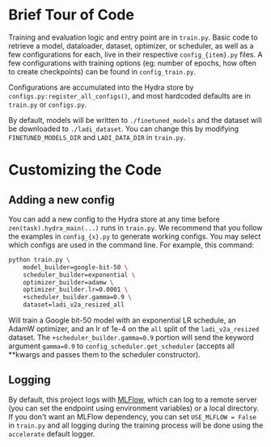 # Brief Tour of Code
Training and evaluation logic and entry point are in `train.py`. Basic code to retrieve a model, dataloader, dataset, optimizer, or scheduler, as well as a few configurations for each, live in their respective `config_{item}.py` files. A few configurations with training options (eg: number of epochs, how often to create checkpoints) can be found in `config_train.py`.

Configurations are accumulated into the Hydra store by `configs.py:register_all_configs()`, and most hardcoded defaults are in `train.py` or `configs.py`.

By default, models will be written to `./finetuned_models` and the dataset will be downloaded to `./ladi_dataset`. You can change this by modifying `FINETUNED_MODELS_DIR` and `LADI_DATA_DIR` in `train.py`.

# Customizing the Code
## Adding a new config
You can add a new config to the Hydra store at any time before `zen(task).hydra_main(...)` runs in `train.py`. We recommend that you follow the examples in `config_{x}.py` to generate working configs. You may select which configs are used in the command line. For example, this command:

```bash
python train.py \
    model_builder=google-bit-50 \
    scheduler_builder=exponential \
    optimizer_builder=adamw \
    optimizer_builder.lr=0.0001 \
    +scheduler_builder.gamma=0.9 \
    dataset=ladi_v2a_resized_all
```

Will train a Google bit-50 model with an exponential LR schedule, an AdamW optimizer, and an lr of 1e-4 on the `all` split of the `ladi_v2a_resized` dataset. The `+scheduler_builder.gamma=0.9` portion will send the keyword argument `gamma=0.9` to `config_scheduler.get_scheduler` (accepts all **kwargs and passes them to the scheduler constructor).

## Logging
By default, this project logs with [MLFlow](https://mlflow.org/), which can log to a remote server (you can set the endpoint using environment variables) or a local directory. If you don't want an MLFlow dependency, you can set `USE_MLFLOW = False` in `train.py` and all logging during the training process will be done using the `accelerate` default logger.